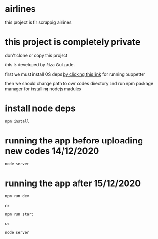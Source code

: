 # airlines

this project is fir scrappig airlines

# this project is completely private

don't clone or copy this project

this is developed by Riza Gulizade.

first we must install OS deps [by clicking this link][HelpLink]    for running puppetter

then we should change path to owr codes directory and run npm package manager for installing nodejs madules
# install node deps

```js
npm install 
```

# running the app before uploading new codes 14/12/2020

```js
node server
```

# running the app after  15/12/2020

```js
npm run dev
```
or 
```js
npm run start
```
or 

```js
node server
```

[HelpLink]: <https://dotlayer.com/how-to-install-and-configure-puppeteer-on-ubuntu-18-04-lts>
